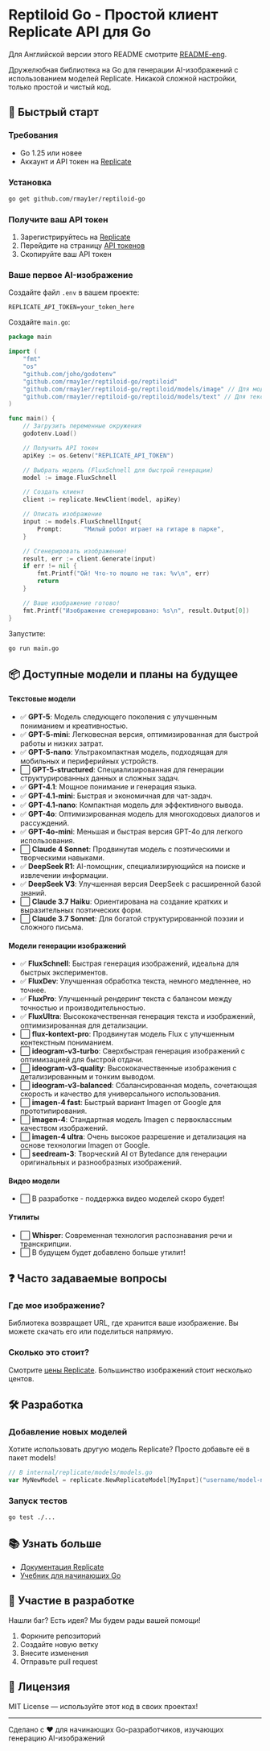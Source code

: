 # Reptiloid Go - Простой клиент Replicate API для Go
Для Английской версии этого README смотрите [README-eng](README.md).

Дружелюбная библиотека на Go для генерации AI-изображений с использованием моделей Replicate. Никакой сложной настройки, только простой и чистый код.

## 🚀 Быстрый старт

### Требования

- Go 1.25 или новее
- Аккаунт и API токен на [Replicate](https://replicate.com)

### Установка

```bash
go get github.com/rmay1er/reptiloid-go
```

### Получите ваш API токен

1. Зарегистрируйтесь на [Replicate](https://replicate.com)
2. Перейдите на страницу [API токенов](https://replicate.com/account/api-tokens)
3. Скопируйте ваш API токен

### Ваше первое AI-изображение

Создайте файл `.env` в вашем проекте:

```env
REPLICATE_API_TOKEN=your_token_here
```

Создайте `main.go`:

```go
package main

import (
    "fmt"
    "os"
    "github.com/joho/godotenv"
    "github.com/rmay1er/reptiloid-go/reptiloid"
    "github.com/rmay1er/reptiloid-go/reptiloid/models/image" // Для моделей изображений
    "github.com/rmay1er/reptiloid-go/reptiloid/models/text" // Для текстовых моделей
)

func main() {
    // Загрузить переменные окружения
    godotenv.Load()

    // Получить API токен
    apiKey := os.Getenv("REPLICATE_API_TOKEN")

    // Выбрать модель (FluxSchnell для быстрой генерации)
    model := image.FluxSchnell

    // Создать клиент
    client := replicate.NewClient(model, apiKey)

    // Описать изображение
    input := models.FluxSchnellInput{
        Prompt:      "Милый робот играет на гитаре в парке",
    }

    // Сгенерировать изображение!
    result, err := client.Generate(input)
    if err != nil {
        fmt.Printf("Ой! Что-то пошло не так: %v\n", err)
        return
    }

    // Ваше изображение готово!
    fmt.Printf("Изображение сгенерировано: %s\n", result.Output[0])
}
```

Запустите:

```bash
go run main.go
```

## 📦 Доступные модели и планы на будущее

#### Текстовые модели
- ✅ **GPT-5**: Модель следующего поколения с улучшенным пониманием и креативностью.
- ✅ **GPT-5-mini**: Легковесная версия, оптимизированная для быстрой работы и низких затрат.
- ✅ **GPT-5-nano**: Ультракомпактная модель, подходящая для мобильных и периферийных устройств.
- ⬜ **GPT-5-structured**: Специализированная для генерации структурированных данных и сложных задач.
- ✅ **GPT-4.1**: Мощное понимание и генерация языка.
- ✅ **GPT-4.1-mini**: Быстрая и экономичная для чат-задач.
- ✅ **GPT-4.1-nano**: Компактная модель для эффективного вывода.
- ✅ **GPT-4o**: Оптимизированная модель для многоходовых диалогов и рассуждений.
- ✅ **GPT-4o-mini**: Меньшая и быстрая версия GPT-4o для легкого использования.
- ⬜ **Claude 4 Sonnet**: Продвинутая модель с поэтическими и творческими навыками.
- ✅ **DeepSeek R1**: AI-помощник, специализирующийся на поиске и извлечении информации.
- ✅ **DeepSeek V3**: Улучшенная версия DeepSeek с расширенной базой знаний.
- ⬜ **Claude 3.7 Haiku**: Ориентирована на создание кратких и выразительных поэтических форм.
- ⬜ **Claude 3.7 Sonnet**: Для богатой структурированной поэзии и сложного письма.

#### Модели генерации изображений
- ✅ **FluxSchnell**: Быстрая генерация изображений, идеальна для быстрых экспериментов.
- ✅ **FluxDev**: Улучшенная обработка текста, немного медленнее, но точнее.
- ✅ **FluxPro**: Улучшенный рендеринг текста с балансом между точностью и производительностью.
- ✅ **FluxUltra**: Высококачественная генерация текста и изображений, оптимизированная для детализации.
- ⬜ **flux-kontext-pro**: Продвинутая модель Flux с улучшенным контекстным пониманием.
- ⬜ **ideogram-v3-turbo**: Сверхбыстрая генерация изображений с оптимизацией для быстрой отдачи.
- ⬜ **ideogram-v3-quality**: Высококачественные изображения с детализированным и тонким выводом.
- ⬜ **ideogram-v3-balanced**: Сбалансированная модель, сочетающая скорость и качество для универсального использования.
- ⬜ **imagen-4 fast**: Быстрый вариант Imagen от Google для прототипирования.
- ⬜ **imagen-4**: Стандартная модель Imagen с первоклассным качеством изображений.
- ⬜ **imagen-4 ultra**: Очень высокое разрешение и детализация на основе технологии Imagen от Google.
- ⬜ **seedream-3**: Творческий AI от Bytedance для генерации оригинальных и разнообразных изображений.

#### Видео модели
- ⬜ В разработке - поддержка видео моделей скоро будет!

#### Утилиты
- ⬜ **Whisper**: Современная технология распознавания речи и транскрипции.
- ⬜ В будущем будет добавлено больше утилит!

## ❓ Часто задаваемые вопросы

### Где мое изображение?
Библиотека возвращает URL, где хранится ваше изображение. Вы можете скачать его или поделиться напрямую.

### Сколько это стоит?
Смотрите [цены Replicate](https://replicate.com/pricing). Большинство изображений стоит несколько центов.

## 🛠️ Разработка

### Добавление новых моделей

Хотите использовать другую модель Replicate? Просто добавьте её в пакет models!

```go
// В internal/replicate/models/models.go
var MyNewModel = replicate.NewReplicateModel[MyInput]("username/model-name")
```

### Запуск тестов

```bash
go test ./...
```

## 📚 Узнать больше

- [Документация Replicate](https://replicate.com/docs)
- [Учебник для начинающих Go](https://go.dev/doc/tutorial/)

## 🤝 Участие в разработке

Нашли баг? Есть идея? Мы будем рады вашей помощи!

1. Форкните репозиторий
2. Создайте новую ветку
3. Внесите изменения
4. Отправьте pull request

## 📄 Лицензия

MIT License — используйте этот код в своих проектах!

---

Сделано с ❤️ для начинающих Go-разработчиков, изучающих генерацию AI-изображений
